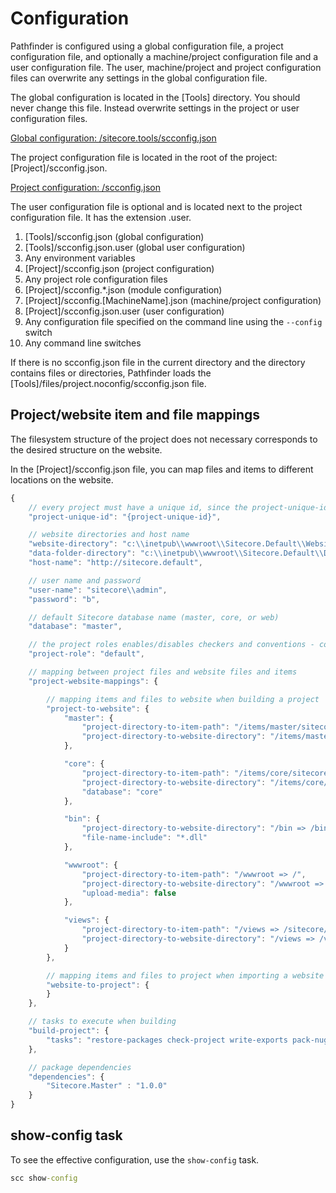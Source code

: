 # Configuration
Pathfinder is configured using a global configuration file, a project configuration file, and optionally a machine/project configuration file 
and a user configuration file. The user, machine/project and project configuration files can overwrite any settings in the 
global configuration file.

The global configuration is located in the [Tools] directory. You should never change this file. Instead overwrite settings in 
the project or user configuration files.

[Global configuration: /sitecore.tools/scconfig.json](https://github.com/JakobChristensen/Sitecore.Pathfinder/blob/master/src/Sitecore.Pathfinder.Console/scconfig.json)

The project configuration file is located in the root of the project: [Project]/scconfig.json.

[Project configuration: /scconfig.json](https://github.com/JakobChristensen/Sitecore.Pathfinder/blob/master/src/Sitecore.Pathfinder.Console/files/project/scconfig.json)

The user configuration file is optional and is located next to the project configuration file. It has the extension .user.

1. [Tools]/scconfig.json (global configuration)
1. [Tools]/scconfig.json.user (global user configuration)
1. Any environment variables
1. [Project]/scconfig.json (project configuration)
1. Any project role configuration files
1. [Project]/scconfig.*.json (module configuration)
1. [Project]/scconfig.[MachineName].json (machine/project configuration)
1. [Project]/scconfig.json.user (user configuration)
1. Any configuration file specified on the command line using the `--config` switch
1. Any command line switches

If there is no scconfig.json file in the current directory and the directory contains files or directories, Pathfinder loads the
[Tools]/files/project.noconfig/scconfig.json file.

## Project/website item and file mappings
The filesystem structure of the project does not necessary corresponds to the desired structure on the website.

In the [Project]/scconfig.json file, you can map files and items to different locations on the website.

```js
{
    // every project must have a unique id, since the project-unique-id is used to calculate item ids
    "project-unique-id": "{project-unique-id}",

    // website directories and host name
    "website-directory": "c:\\inetpub\\wwwroot\\Sitecore.Default\\Website",
    "data-folder-directory": "c:\\inetpub\\wwwroot\\Sitecore.Default\\Data",
    "host-name": "http://sitecore.default",

    // user name and password
    "user-name": "sitecore\\admin",
    "password": "b",

    // default Sitecore database name (master, core, or web)
    "database": "master",

    // the project roles enables/disables checkers and conventions - comma seperated list of roles
    "project-role": "default",

    // mapping between project files and website files and items
    "project-website-mappings": {

        // mapping items and files to website when building a project
        "project-to-website": {
            "master": {
                "project-directory-to-item-path": "/items/master/sitecore => /sitecore",
                "project-directory-to-website-directory": "/items/master/sitecore => /"
            },

            "core": {
                "project-directory-to-item-path": "/items/core/sitecore => /sitecore",
                "project-directory-to-website-directory": "/items/core/sitecore => /",
                "database": "core"
            },

            "bin": {
                "project-directory-to-website-directory": "/bin => /bin",
                "file-name-include": "*.dll"
            },

            "wwwroot": {
                "project-directory-to-item-path": "/wwwroot => /",
                "project-directory-to-website-directory": "/wwwroot => /",
                "upload-media": false
            },

            "views": {
                "project-directory-to-item-path": "/views => /sitecore/layout/renderings",
                "project-directory-to-website-directory": "/views => /views"
            }
        },

        // mapping items and files to project when importing a website
        "website-to-project": {
        }
    },

    // tasks to execute when building
    "build-project": {
        "tasks": "restore-packages check-project write-exports pack-nuget copy-dependencies copy-package install-package publish-database show-website show-metrics"
    },

    // package dependencies
    "dependencies": {
        "Sitecore.Master" : "1.0.0" 
    } 
}
```

## show-config task
To see the effective configuration, use the `show-config` task.

```cmd
scc show-config
```

